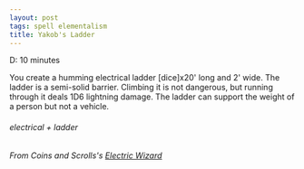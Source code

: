 ```yaml
---
layout: post
tags: spell elementalism
title: Yakob's Ladder
---
```

D: 10 minutes

You create a humming electrical ladder [dice]x20' long and 2' wide. The ladder is a semi-solid barrier. Climbing it is not dangerous, but running through it deals 1D6 lightning damage. The ladder can support the weight of a person but not a vehicle.

###### electrical + ladder
###### From Coins and Scrolls's [Electric Wizard](https://coinsandscrolls.blogspot.com/2020/04/osr-class-electric-wizard.html)

